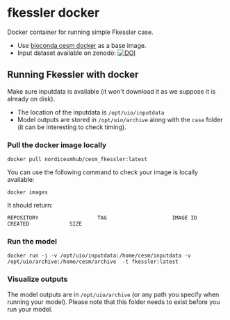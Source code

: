 # fkessler docker

Docker container for running simple Fkessler case.


- Use [bioconda cesm docker](https://bioconda.github.io/recipes/cesm/README.html) as a base image.
- Input dataset available on zenodo: [![DOI](https://zenodo.org/badge/DOI/10.5281/zenodo.3526193.svg)](https://doi.org/10.5281/zenodo.3526193)

## Running Fkessler with docker

Make sure inputdata is available (it won't download it as we suppose it is already on disk). 
- The location of the inputdata is `/opt/uio/inputdata` 
- Model outputs are stored in `/opt/uio/archive` along with the `case` folder (it can be interesting to check timing).

### Pull the docker image locally

```
docker pull nordicesmhub/cesm_fkessler:latest
```

You can use the following command to check your image is locally available:

```
docker images
```

It should return:

```
REPOSITORY                   TAG                     IMAGE ID            CREATED             SIZE
```
### Run the model

```
docker run -i -v /opt/uio/inputdata:/home/cesm/inputdata -v /opt/uio/archive:/home/cesm/archive  -t fkessler:latest
```

### Visualize outputs

The model outputs are in `/opt/uio/archive` (or any path you specify when running your model). Please note that this folder needs to exist before you run your model.
